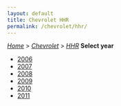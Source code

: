 ```yaml
---
layout: default
title: Chevrolet HHR
permalink: /chevrolet/hhr/
---
```

[*Home*](/) > [*Chevrolet*](/chevrolet/) > [*HHR*](/chevrolet/hhr/)
**Select year**
- [2006](/chevrolet/hhr/2006/)
- [2007](/chevrolet/hhr/2007/)
- [2008](/chevrolet/hhr/2008/)
- [2009](/chevrolet/hhr/2009/)
- [2010](/chevrolet/hhr/2010/)
- [2011](/chevrolet/hhr/2011/)